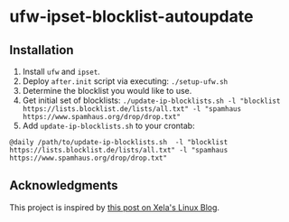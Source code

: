 # ufw-ipset-blocklist-autoupdate


## Installation

1. Install `ufw` and `ipset`.
2. Deploy `after.init` script via executing: `./setup-ufw.sh`
3. Determine the blocklist you would like to use.
4. Get initial set of blocklists: `./update-ip-blocklists.sh -l "blocklist https://lists.blocklist.de/lists/all.txt" -l "spamhaus https://www.spamhaus.org/drop/drop.txt"`
5. Add `update-ip-blocklists.sh` to your crontab:
```text
@daily /path/to/update-ip-blocklists.sh  -l "blocklist https://lists.blocklist.de/lists/all.txt" -l "spamhaus https://www.spamhaus.org/drop/drop.txt"
```


## Acknowledgments

This project is inspired by [this post on Xela's Linux Blog](https://spielwiese.la-evento.com/xelasblog/archives/74-Ipset-aus-der-Spamhaus-DROP-gemeinsam-mit-ufw-nutzen.html).